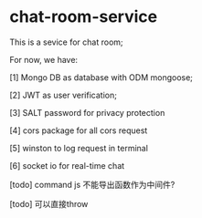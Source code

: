 # chat-room-service

This is a sevice for chat room;

For now, we have:

[1] Mongo DB as database with ODM mongoose;

[2] JWT as user verification;

[3] SALT password for privacy protection

[4] cors package for all cors request

[5] winston to log request in terminal

[6] socket io for real-time chat

[todo] command js 不能导出函数作为中间件?

[todo] 可以直接throw